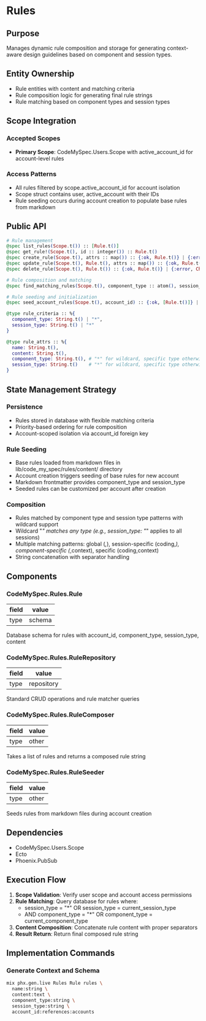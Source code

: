 # Rules

## Purpose
Manages dynamic rule composition and storage for generating context-aware design guidelines based on component and session types.

## Entity Ownership
- Rule entities with content and matching criteria
- Rule composition logic for generating final rule strings
- Rule matching based on component types and session types

## Scope Integration
### Accepted Scopes
- **Primary Scope**: CodeMySpec.Users.Scope with active_account_id for account-level rules

### Access Patterns
- All rules filtered by scope.active_account_id for account isolation
- Scope struct contains user, active_account with their IDs
- Rule seeding occurs during account creation to populate base rules from markdown

## Public API
```elixir
# Rule management
@spec list_rules(Scope.t()) :: [Rule.t()]
@spec get_rule!(Scope.t(), id :: integer()) :: Rule.t()
@spec create_rule(Scope.t(), attrs :: map()) :: {:ok, Rule.t()} | {:error, Changeset.t()}
@spec update_rule(Scope.t(), Rule.t(), attrs :: map()) :: {:ok, Rule.t()} | {:error, Changeset.t()}
@spec delete_rule(Scope.t(), Rule.t()) :: {:ok, Rule.t()} | {:error, Changeset.t()}

# Rule composition and matching
@spec find_matching_rules(Scope.t(), component_type :: atom(), session_type :: atom()) :: String.t()

# Rule seeding and initialization
@spec seed_account_rules(Scope.t(), account_id) :: {:ok, [Rule.t()]} | {:error, term()}

@type rule_criteria :: %{
  component_type: String.t() | "*",
  session_type: String.t() | "*"
}

@type rule_attrs :: %{
  name: String.t(),
  content: String.t(),
  component_type: String.t(), # "*" for wildcard, specific type otherwise
  session_type: String.t()    # "*" for wildcard, specific type otherwise
}
```

## State Management Strategy
### Persistence
- Rules stored in database with flexible matching criteria
- Priority-based ordering for rule composition
- Account-scoped isolation via account_id foreign key

### Rule Seeding
- Base rules loaded from markdown files in lib/code_my_spec/rules/content/ directory
- Account creation triggers seeding of base rules for new account
- Markdown frontmatter provides component_type and session_type
- Seeded rules can be customized per account after creation

### Composition
- Rules matched by component type and session type patterns with wildcard support
- Wildcard "*" matches any type (e.g., session_type: "*" applies to all sessions)
- Multiple matching patterns: global (*,*), session-specific (coding,*), component-specific (*,context), specific (coding,context)
- String concatenation with separator handling

## Components

### CodeMySpec.Rules.Rule

| field | value  |
| ----- | ------ |
| type  | schema |

Database schema for rules with account_id, component_type, session_type, content


### CodeMySpec.Rules.RuleRepository

| field | value      |
| ----- | ---------- |
| type  | repository |

Standard CRUD operations and rule matcher queries
### CodeMySpec.Rules.RuleComposer

| field | value |
| ----- | ----- |
| type  | other |

Takes a list of rules and returns a composed rule string

### CodeMySpec.Rules.RuleSeeder

| field | value |
| ----- | ----- |
| type  | other |

Seeds rules from markdown files during account creation

## Dependencies
- CodeMySpec.Users.Scope
- Ecto
- Phoenix.PubSub

## Execution Flow
1. **Scope Validation**: Verify user scope and account access permissions
2. **Rule Matching**: Query database for rules where:
   - session_type = "*" OR session_type = current_session_type
   - AND component_type = "*" OR component_type = current_component_type
3. **Content Composition**: Concatenate rule content with proper separators
4. **Result Return**: Return final composed rule string

## Implementation Commands

### Generate Context and Schema
```bash
mix phx.gen.live Rules Rule rules \
  name:string \
  content:text \
  component_type:string \
  session_type:string \
  account_id:references:accounts
```